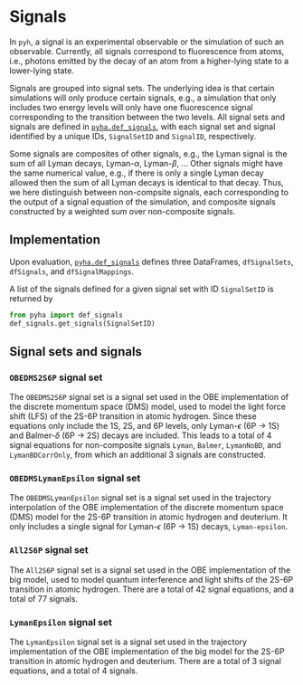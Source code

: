 # Signals

In `pyh`, a signal is an experimental observable or the simulation of such an observable. Currently, all signals correspond to fluorescence from atoms, i.e., photons emitted by the decay of an atom from a higher-lying state to a lower-lying state.

Signals are grouped into signal sets. The underlying idea is that certain simulations will only produce certain signals, e.g., a simulation that only includes two energy levels will only have one fluorescence signal corresponding to the transition between the two levels. All signal sets and signals are defined in [`pyha.def_signals`](https://gitlab.mpcdf.mpg.de/lmaisen/pyha/-/blob/master/def_signals.py), with each signal set and signal identified by a unique IDs, `SignalSetID` and `SignalID`, respectively.

Some signals are composites of other signals, e.g., the Lyman signal is the sum of all Lyman decays, Lyman-$\alpha$, Lyman-$\beta$, ... Other signals might have the same numerical value, e.g., if there is only a single Lyman decay allowed then the sum of all Lyman decays is identical to that decay. Thus, we here distinguish between non-compsite signals, each corresponding to the output of a signal equation of the simulation, and composite signals constructed by a weighted sum over non-composite signals.

## Implementation

Upon evaluation, [`pyha.def_signals`](https://gitlab.mpcdf.mpg.de/lmaisen/pyha/-/blob/master/def_signals.py) defines three DataFrames, `dfSignalSets`, `dfSignals`, and `dfSignalMappings`.

A list of the signals defined for a given signal set with ID `SignalSetID` is returned by

```Python
from pyha import def_signals
def_signals.get_signals(SignalSetID)
```

## Signal sets and signals

### `OBEDMS2S6P` signal set

The `OBEDMS2S6P` signal set is a signal set used in the OBE implementation of the discrete momentum space (DMS) model, used to model the light force shift (LFS) of the 2S-6P transition in atomic hydrogen. Since these equations only include the 1S, 2S, and 6P levels, only Lyman-$\epsilon$ (6P $\rightarrow$ 1S) and Balmer-$\delta$ (6P $\rightarrow$ 2S) decays are included. This leads to a total of 4 signal equations for non-composite signals `Lyman`, `Balmer`, `LymanNoBD`, and `LymanBDCorrOnly`, from which an additional 3 signals are constructed.

### `OBEDMSLymanEpsilon` signal set

The `OBEDMSLymanEpsilon` signal set is a signal set used in the trajectory interpolation of the OBE implementation of the discrete momentum space (DMS) model for the 2S-6P transition in atomic hydrogen and deuterium. It only includes a single signal for Lyman-$\epsilon$ (6P $\rightarrow$ 1S) decays, `Lyman-epsilon`.

### `All2S6P` signal set

The `All2S6P` signal set is a signal set used in the OBE implementation of the big model, used to model quantum interference and light shifts of the 2S-6P transition in atomic hydrogen. There are a total of 42 signal equations, and a total of 77 signals.

### `LymanEpsilon` signal set

The `LymanEpsilon` signal set is a signal set used in the trajectory implementation of the OBE implementation of the big model for the 2S-6P transition in atomic hydrogen and deuterium. There are a total of 3 signal equations, and a total of 4 signals.
